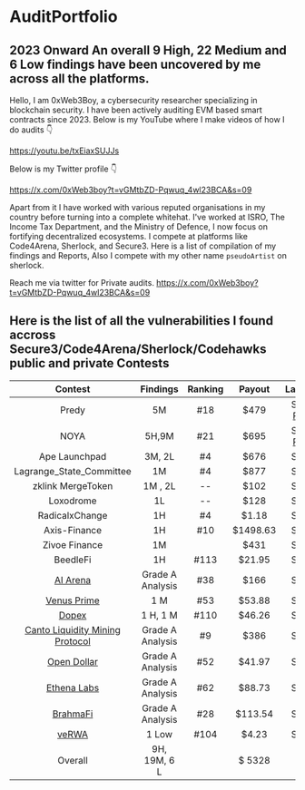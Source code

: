 # AuditPortfolio

## 2023 Onward An overall 9 High, 22 Medium and 6 Low findings have been uncovered by me across all the platforms.

Hello, I am 0xWeb3Boy, a cybersecurity researcher specializing in blockchain security. I have been actively auditing EVM based smart contracts since 2023.
Below is my YouTube where I make videos of how I do audits 
👇

https://youtu.be/txEiaxSUJJs

Below is my Twitter profile 
👇

https://x.com/0xWeb3boy?t=vGMtbZD-Pqwuq_4wl23BCA&s=09

Apart from it I have worked with various reputed organisations in my country before turning into a complete whitehat. I've worked at ISRO, The Income Tax Department, and the Ministry of Defence, I now focus on fortifying decentralized ecosystems. I compete at platforms like Code4Arena, Sherlock, and Secure3. Here is a list of compilation of my findings and Reports, Also I compete with my other name `pseudoArtist` on sherlock.

Reach me via twitter for Private audits.
https://x.com/0xWeb3boy?t=vGMtbZD-Pqwuq_4wl23BCA&s=09





## Here is the list of all the vulnerabilities I found accross Secure3/Code4Arena/Sherlock/Codehawks public and private Contests

| Contest | Findings | Ranking | Payout | Language |  
|:--:|:--:|:--:|:--:|:--:|
| Predy | 5M | #18 | $479 | Solidity [Report](https://code4rena.com/audits/2024-05-predy#top) |
| NOYA | 5H,9M | #21 | $695 | Solidity [Report](https://code4rena.com/audits/2024-04-noya#top)|
| Ape Launchpad | 3M, 2L | #4 | $676 | Solidity |
| Lagrange_State_Committee| 1M | #4 | $877 | Solidity |
| zklink MergeToken| 1M , 2L | -- | $102 | Solidity |
| Loxodrome| 1L | -- | $128 | Solidity |
| RadicalxChange | 1H | #4 | $1.18 | Solidity |
| Axis-Finance | 1H | #10 | $1498.63 | Solidity |
| Zivoe Finance | 1M |  | $431 | Solidity |
| BeedleFi | 1H | #113 | $21.95 | Solidity |
| [AI Arena](https://code4rena.com/audits/2024-02-ai-arena#top) | Grade A Analysis | #38 | $166 | Solidity |  [📄](https://code4rena.com/reports/2023-09-venus) |
| [Venus Prime](https://code4rena.com/audits/2023-09-venus-prime) | 1 M | #53 | $53.88 | Solidity |  [📄](https://code4rena.com/reports/2023-09-venus) |
| [Dopex](https://code4rena.com/audits/2023-08-dopex) | 1 H, 1 M | #110 | $46.26 | Solidity |  [📄](https://code4rena.com/reports/2023-08-dopex) |
| [Canto Liquidity Mining Protocol](https://code4rena.com/audits/2023-10-canto-liquidity-mining-protocol) | Grade A Analysis | #9 | $386 | Solidity |  [📄](https://code4rena.com/reports/2023-10-canto) |
| [Open Dollar](https://code4rena.com/audits/2023-10-open-dollar) | Grade A Analysis | #52 | $41.97 | Solidity |  [📄](https://code4rena.com/reports/2023-10-opendollar) |
| [Ethena Labs](https://code4rena.com/audits/2023-10-ethena-labs) | Grade A Analysis | #62 | $88.73 | Solidity |  [📄](https://code4rena.com/reports/2023-10-ethena)|
| [BrahmaFi](https://code4rena.com/reports/2023-10-brahma) | Grade A Analysis | #28 | $113.54 | Solidity |  [📄](https://code4rena.com/reports/2023-10-brahma)|
| [veRWA](https://code4rena.com/reports/2023-08-verwa) | 1 Low | #104 | $4.23 | Solidity |  [📄](https://code4rena.com/reports/2023-08-verwa)|
| Overall | 9H, 19M, 6 L |   | $ 5328 | | 









